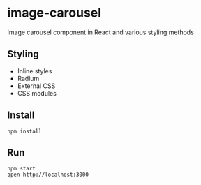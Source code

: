 # image-carousel

Image carousel component in React and various styling methods

## Styling

- Inline styles
- Radium
- External CSS
- CSS modules

## Install

```
npm install
```

## Run

```
npm start
open http://localhost:3000
```
